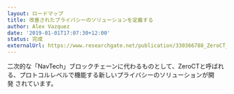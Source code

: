 ```yaml
---
layout: ロードマップ
title: 改善されたプライバシーのソリューションを定義する
author: Alex Vazquez
date: '2019-01-01T17:07:30+12:00'
status: 完成
externalUrl: https://www.researchgate.net/publication/330366788_ZeroCT_Improving_Zerocoin_with_Confidential_Transactions_and_more
---
```


二次的な「NavTech」ブロックチェーンに代わるものとして、ZeroCTと呼ばれる、プロトコルレベルで機能する新しいプライバシーのソリューションが開発&nbsp;されています。
